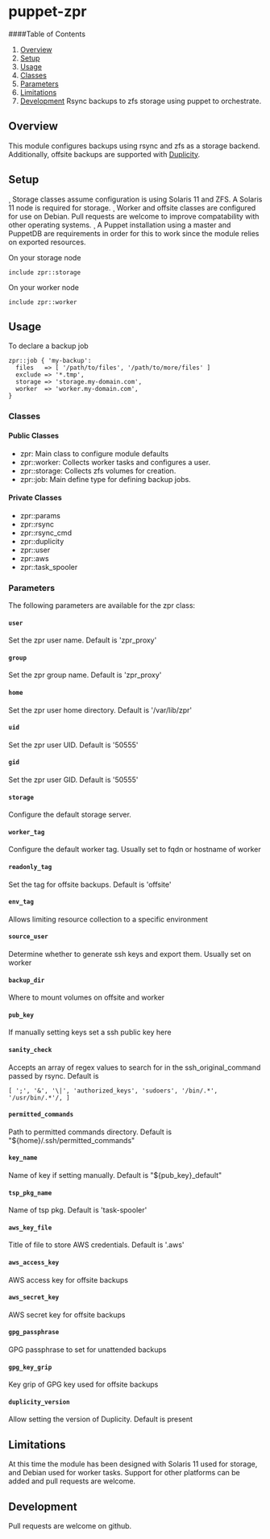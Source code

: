 puppet-zpr
==========
####Table of Contents
1. [Overview](#overview)
2. [Setup](#setup)
3. [Usage](#usage)
4. [Classes](#classes)
5. [Parameters](#parameters)
6. [Limitations](#limitations)
7. [Development](#development)
Rsync backups to zfs storage using puppet to orchestrate.

## Overview
This module configures backups using rsync and zfs as a storage backend. Additionally, offsite backups are supported with [Duplicity](http://duplicity.nongnu.org/).

## Setup

¸ Storage classes assume configuration is using Solaris 11 and ZFS. A Solaris 11 node is required for storage.
¸ Worker and offsite classes are configured for use on Debian. Pull requests are welcome to improve compatability with other operating systems.
¸ A Puppet installation using a master and PuppetDB are requirements in order for this to work since the module relies on exported resources.

On your storage node
```puppet
include zpr::storage
```

On your worker node
```puppet
include zpr::worker
```

## Usage
To declare a backup job
```puppet
zpr::job { 'my-backup':
  files   => [ '/path/to/files', '/path/to/more/files' ]
  exclude => '*.tmp',
  storage => 'storage.my-domain.com',
  worker  => 'worker.my-domain.com',
}
```

### Classes

#### Public Classes
- zpr: Main class to configure module defaults
- zpr::worker: Collects worker tasks and configures a user.
- zpr::storage: Collects zfs volumes for creation.
- zpr::job: Main define type for defining backup jobs.

#### Private Classes
- zpr::params
- zpr::rsync
- zpr::rsync_cmd
- zpr::duplicity
- zpr::user
- zpr::aws
- zpr::task_spooler

### Parameters

The following parameters are available for the zpr class:

#### `user`
Set the zpr user name. Default is 'zpr_proxy'
#### `group`
Set the zpr group name. Default is 'zpr_proxy'
#### `home`
Set the zpr user home directory. Default is '/var/lib/zpr'
#### `uid`
Set the zpr user UID. Default is '50555'
#### `gid`
Set the zpr user GID. Default is '50555'
#### `storage`
Configure the default storage server.
#### `worker_tag`
Configure the default worker tag. Usually set to fqdn or hostname of worker
#### `readonly_tag`
Set the tag for offsite backups. Default is 'offsite'
#### `env_tag`
Allows limiting resource collection to a specific environment
#### `source_user`
Determine whether to generate ssh keys and export them. Usually set on worker
#### `backup_dir`
Where to mount volumes on offsite and worker
#### `pub_key`
If manually setting keys set a ssh public key here
#### `sanity_check`
Accepts an array of regex values to search for in the ssh_original_command passed by rsync. Default is 
```puppet
[ ';', '&', '\|', 'authorized_keys', 'sudoers', '/bin/.*', '/usr/bin/.*'/, ]
```
#### `permitted_commands`
Path to permitted commands directory. Default is "${home}/.ssh/permitted_commands"
#### `key_name`
Name of key if setting manually. Default is "${pub_key}_default"
#### `tsp_pkg_name`
Name of tsp pkg. Default is 'task-spooler'
#### `aws_key_file`
Title of file to store AWS credentials. Default is '.aws'
#### `aws_access_key`
AWS access key for offsite backups
#### `aws_secret_key`
AWS secret key for offsite backups
#### `gpg_passphrase`
GPG passphrase to set for unattended backups
#### `gpg_key_grip`
Key grip of GPG key used for offsite backups
#### `duplicity_version`
Allow setting the version of Duplicity. Default is present

## Limitations

At this time the module has been designed with Solaris 11 used for storage, and Debian used for worker tasks. Support for other platforms can be added and pull requests are welcome.

## Development

Pull requests are welcome on github.
